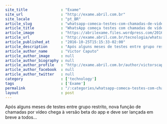 ```yaml
---
site_title               : "Exame"
site_url                 : "http://exame.abril.com.br"
site_locale              : "pt_BR"
article_slug             : "whatsapp-comeca-testes-com-chamadas-de-video-no-aplicativo"
article_title            : "WhatsApp começa testes com chamadas de vídeo no aplicativo"
article_image            : "https://abrilexame.files.wordpress.com/2016/10/whatsapp.jpg?quality=70&strip=all&w=1024"
article_url              : "http://exame.abril.com.br/tecnologia/whatsapp-comeca-testes-com-chamadas-de-video-no-aplicativo/"
article_published_at     : "2016-10-25T15:15:33-02:00"
article_description      : "Após alguns meses de testes entre grupo restrito, nova função de chamadas por vídeo chega à versão beta do app e deve ser lançada em breve a todos..."
article_author_name      : "Victor Caputo"
article_author_image     : null
article_author_biography : null
article_author_profile   : "http://exame.abril.com.br/author/victorscaputo/"
article_author_facebook  : null
article_author_twitter   : null
category                 : ['technology']
tags                     : ['Exame']
permalink                : "/:categories/whatsapp-comeca-testes-com-chamadas-de-video-no-aplicativo/"
layout                   : post
---
```


Após alguns meses de testes entre grupo restrito, nova função de chamadas por vídeo chega à versão beta do app e deve ser lançada em breve a todos...
